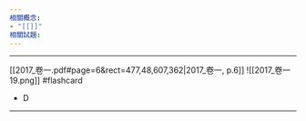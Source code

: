 ```yaml
---
相關概念: 
- "[[]]"
相關試題:
---
```


---



[[2017_卷一.pdf#page=6&rect=477,48,607,362|2017_卷一, p.6]]
 ![[2017_卷一 19.png]] #flashcard 
* D
---
<!--ID: 1730855063015-->

